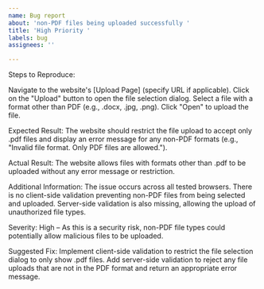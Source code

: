 ```yaml
---
name: Bug report
about: 'non-PDF files being uploaded successfully '
title: 'High Priority '
labels: bug
assignees: ''

---
```


Steps to Reproduce:

Navigate to the website's [Upload Page] (specify URL if applicable).
Click on the "Upload" button to open the file selection dialog.
Select a file with a format other than PDF (e.g., .docx, .jpg, .png).
Click "Open" to upload the file.

Expected Result:
The website should restrict the file upload to accept only .pdf files and display an error message for any non-PDF formats (e.g., "Invalid file format. Only PDF files are allowed.").

Actual Result:
The website allows files with formats other than .pdf to be uploaded without any error message or restriction.

Additional Information:
The issue occurs across all tested browsers.
There is no client-side validation preventing non-PDF files from being selected and uploaded.
Server-side validation is also missing, allowing the upload of unauthorized file types.

Severity:
High – As this is a security risk, non-PDF file types could potentially allow malicious files to be uploaded.

Suggested Fix:
Implement client-side validation to restrict the file selection dialog to only show .pdf files.
Add server-side validation to reject any file uploads that are not in the PDF format and return an appropriate error message.

